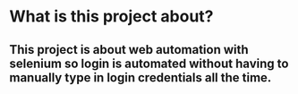 # What is this project about?
## This project is about web automation with selenium so login is automated without having to manually type in login credentials all the time.